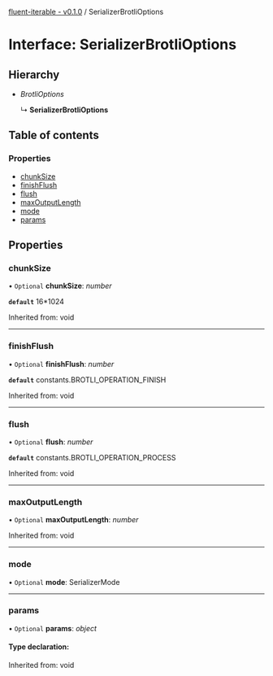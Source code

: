 [fluent-iterable - v0.1.0](../README.md) / SerializerBrotliOptions

# Interface: SerializerBrotliOptions

## Hierarchy

* *BrotliOptions*

  ↳ **SerializerBrotliOptions**

## Table of contents

### Properties

- [chunkSize](serializerbrotlioptions.md#chunksize)
- [finishFlush](serializerbrotlioptions.md#finishflush)
- [flush](serializerbrotlioptions.md#flush)
- [maxOutputLength](serializerbrotlioptions.md#maxoutputlength)
- [mode](serializerbrotlioptions.md#mode)
- [params](serializerbrotlioptions.md#params)

## Properties

### chunkSize

• `Optional` **chunkSize**: *number*

**`default`** 16*1024

Inherited from: void

___

### finishFlush

• `Optional` **finishFlush**: *number*

**`default`** constants.BROTLI_OPERATION_FINISH

Inherited from: void

___

### flush

• `Optional` **flush**: *number*

**`default`** constants.BROTLI_OPERATION_PROCESS

Inherited from: void

___

### maxOutputLength

• `Optional` **maxOutputLength**: *number*

Inherited from: void

___

### mode

• `Optional` **mode**: SerializerMode

___

### params

• `Optional` **params**: *object*

#### Type declaration:

Inherited from: void
